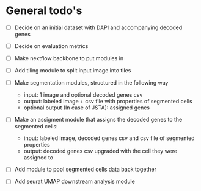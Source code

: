 # General todo's
- [ ] Decide on an initial dataset with DAPI and accompanying decoded genes
- [ ] Decide on evaluation metrics 
- [ ] Make nextflow backbone to put modules in
- [ ] Add tiling module to split input image into tiles 
- [ ] Make segmentation modules, structured in the following way
    - input: 1 image and optional decoded genes csv
    - output: labeled image + csv file with properties of segmented cells
    - optional output (In case of JSTA): assigned genes
- [ ] Make an assigment module that assigns the decoded genes to the segmented cells:
    - input: labeled image, decoded genes csv and csv file of segmented properties
    - output: decoded genes csv upgraded with the cell they were assigned to
- [ ] Add module to pool segmented cells data back together
- [ ] Add seurat UMAP downstream analysis module

